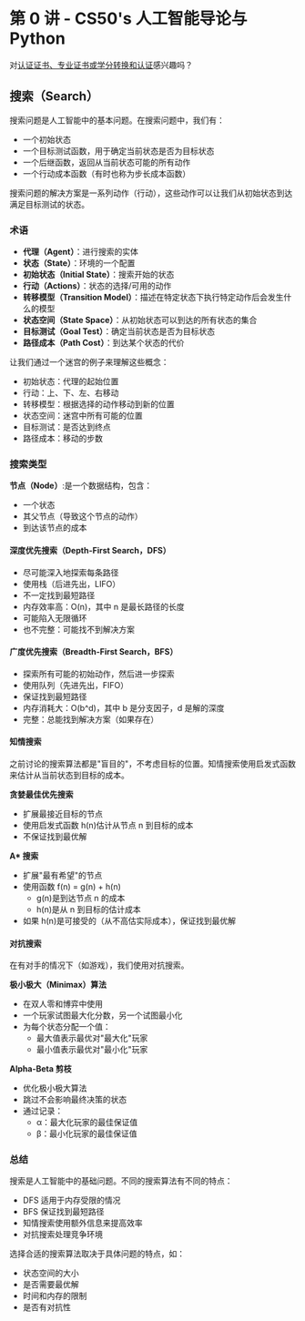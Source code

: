# 第 0 讲 - CS50's 人工智能导论与 Python

对[认证证书、专业证书或学分转换和认证](../../#how-to-take-this-course)感兴趣吗？

## 搜索（Search）

搜索问题是人工智能中的基本问题。在搜索问题中，我们有：

- 一个初始状态
- 一个目标测试函数，用于确定当前状态是否为目标状态
- 一个后继函数，返回从当前状态可能的所有动作
- 一个行动成本函数（有时也称为步长成本函数）

搜索问题的解决方案是一系列动作（行动），这些动作可以让我们从初始状态到达满足目标测试的状态。

### 术语

- **代理（Agent）**：进行搜索的实体
- **状态（State）**：环境的一个配置
- **初始状态（Initial State）**：搜索开始的状态
- **行动（Actions）**：状态的选择/可用的动作
- **转移模型（Transition Model）**：描述在特定状态下执行特定动作后会发生什么的模型
- **状态空间（State Space）**：从初始状态可以到达的所有状态的集合
- **目标测试（Goal Test）**：确定当前状态是否为目标状态
- **路径成本（Path Cost）**：到达某个状态的代价

让我们通过一个迷宫的例子来理解这些概念：

- 初始状态：代理的起始位置
- 行动：上、下、左、右移动
- 转移模型：根据选择的动作移动到新的位置
- 状态空间：迷宫中所有可能的位置
- 目标测试：是否达到终点
- 路径成本：移动的步数

### 搜索类型

**节点（Node）**:是一个数据结构，包含：

- 一个状态
- 其父节点（导致这个节点的动作）
- 到达该节点的成本

#### 深度优先搜索（Depth-First Search，DFS）

- 尽可能深入地探索每条路径
- 使用栈（后进先出，LIFO）
- 不一定找到最短路径
- 内存效率高：O(n)，其中 n 是最长路径的长度
- 可能陷入无限循环
- 也不完整：可能找不到解决方案

#### 广度优先搜索（Breadth-First Search，BFS）

- 探索所有可能的初始动作，然后进一步探索
- 使用队列（先进先出，FIFO）
- 保证找到最短路径
- 内存消耗大：O(b^d)，其中 b 是分支因子，d 是解的深度
- 完整：总能找到解决方案（如果存在）

#### 知情搜索

之前讨论的搜索算法都是"盲目的"，不考虑目标的位置。知情搜索使用启发式函数来估计从当前状态到目标的成本。

**贪婪最佳优先搜索**

- 扩展最接近目标的节点
- 使用启发式函数 h(n)估计从节点 n 到目标的成本
- 不保证找到最优解

**A\* 搜索**

- 扩展"最有希望"的节点
- 使用函数 f(n) = g(n) + h(n)
  - g(n)是到达节点 n 的成本
  - h(n)是从 n 到目标的估计成本
- 如果 h(n)是可接受的（从不高估实际成本），保证找到最优解

#### 对抗搜索

在有对手的情况下（如游戏），我们使用对抗搜索。

**极小极大（Minimax）算法**

- 在双人零和博弈中使用
- 一个玩家试图最大化分数，另一个试图最小化
- 为每个状态分配一个值：
  - 最大值表示最优对"最大化"玩家
  - 最小值表示最优对"最小化"玩家

**Alpha-Beta 剪枝**

- 优化极小极大算法
- 跳过不会影响最终决策的状态
- 通过记录：
  - α：最大化玩家的最佳保证值
  - β：最小化玩家的最佳保证值

### 总结

搜索是人工智能中的基础问题。不同的搜索算法有不同的特点：

- DFS 适用于内存受限的情况
- BFS 保证找到最短路径
- 知情搜索使用额外信息来提高效率
- 对抗搜索处理竞争环境

选择合适的搜索算法取决于具体问题的特点，如：

- 状态空间的大小
- 是否需要最优解
- 时间和内存的限制
- 是否有对抗性
